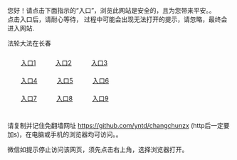 您好！请点击下面指示的“入口”，浏览此网站是安全的，且为您带来平安。。 <br/>
点击入口后，请耐心等待， 过程中可能会出现无法打开的提示，请忽略，最终会进入网站. </br>

法轮大法在长春<br/>
<div style="padding:10px"><a style="margin:20px" target="_blank" href="https://d3kjcf9ikejybv.cloudfront.net/2Qpsp?tslgwq" id="ccLink1" rel="nofollow">入口1</a> <a target="_blank" style="margin:20px" href="https://d3jiv0q0awcuyi.cloudfront.net/2Qpsp?kicsap" id="ccLink2" rel="nofollow">入口2</a> <a style="margin:20px" target="_blank" href="https://d4szibp0bm30k.cloudfront.net/2Qpsp?iohzfwe" id="ccLink3" rel="nofollow">入口3</a></div>

<div style="padding:10px" ><a style="margin:20px" target="_blank" href="https://d3kjcf9ikejybv.cloudfront.net/2Qpsp?tslgwq" id="ccLink4" rel="nofollow">入口4</a> <a style="margin:20px" href="https://d3jiv0q0awcuyi.cloudfront.net/2Qpsp?kicsap" target="_blank" id="ccLink5" rel="nofollow">入口5</a> <a style="margin:20px" href="https://d4szibp0bm30k.cloudfront.net/2Qpsp?iohzfwe" target="_blank" id="ccLink6" rel="nofollow">入口6</a></div>

<div style="padding:10px"><a style="margin:20px" target="_blank" href="https://d3kjcf9ikejybv.cloudfront.net/2Qpsp?tslgwq" id="ccLink7" rel="nofollow">入口7</a> <a style="margin:20px" href="https://d3jiv0q0awcuyi.cloudfront.net/2Qpsp?kicsap" target="_blank" id="ccLink8" rel="nofollow">入口8</a> <a style="margin:20px" target="_blank" href="https://d4szibp0bm30k.cloudfront.net/2Qpsp?iohzfwe" id="ccLink9" rel="nofollow">入口9</a></div>

<br/>



请复制并记住免翻墙网址 https://github.com/yntd/changchunzx (http后一定要加s)，在电脑或手机的浏览器均可访问。。<br/>

微信如提示停止访问该网页，须先点击右上角，选择浏览器打开。
